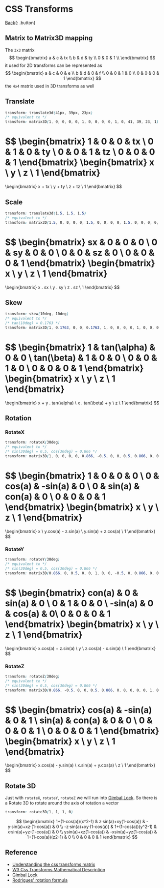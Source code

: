 # CSS Transforms

[Back](../../index.md){: .button}

## Matrix to Matrix3D mapping

The `3x3` matrix 
$$
  \begin{bmatrix}
  a & c & tx \\
  b & d & ty \\
  0 & 0 & 1 \\
  \end{bmatrix}
$$
it used for 2D transforms can be represented as
$$
  \begin{bmatrix}
  a & c & 0 & e \\
  b & d & 0 & f \\
  0 & 0 & 1 & 0 \\
  0 & 0 & 0 & 1
  \end{bmatrix}
$$
the `4x4` matrix used in 3D transforms as well

## Translate

```css
transform: translate3d(41px, 39px, 23px)
/* equivalent to */
transform: matrix3D(1, 0, 0, 0, 0, 1, 0, 0, 0, 0, 1, 0, 41, 39, 23, 1)
```

$$
  \begin{bmatrix}
  1 & 0 & 0 & tx \\
  0 & 1 & 0 & ty \\
  0 & 0 & 1 & tz \\
  0 & 0 & 0 & 1
  \end{bmatrix}
  \begin{bmatrix}
  x \\
  y \\
  z \\
  1
  \end{bmatrix}
  = 
  \begin{bmatrix}
  x + tx \\
  y + ty \\
  z + tz \\
  1
  \end{bmatrix}
$$

## Scale

```css
transform: translate3d(1.5, 1.5, 1.5)
/* equivalent to */
transform: matrix3D(1.5, 0, 0, 0, 0, 1.5, 0, 0, 0, 0, 1.5, 0, 0, 0, 0, 1)
```

$$
  \begin{bmatrix}
  sx & 0 & 0 & 0 \\
  0 & sy & 0 & 0 \\
  0 & 0 & sz & 0 \\
  0 & 0 & 0 & 1
  \end{bmatrix}
  \begin{bmatrix}
  x \\
  y \\
  z \\
  1
  \end{bmatrix}
  = 
  \begin{bmatrix}
  x . sx \\
  y . sy \\
  z . sz \\
  1
  \end{bmatrix}
$$

## Skew

```css
transform: skew(10deg, 10deg)
/* equivalent to */
/* tan(10deg) = 0.1763 */
transform: matrix3D(1, 0.1763, 0, 0, 0.1763, 1, 0, 0, 0, 0, 1, 0, 0, 0, 0, 1)
```

$$
  \begin{bmatrix}
  1 & tan(\alpha) & 0 & 0 \\
  tan(\beta) & 1 & 0 & 0 \\
  0 & 0 & 1 & 0 \\
  0 & 0 & 0 & 1
  \end{bmatrix}
  \begin{bmatrix}
  x \\
  y \\
  z \\
  1
  \end{bmatrix}
  = 
  \begin{bmatrix}
  x + y . tan(\alpha) \\
  x . tan(\beta) + y \\
  z \\
  1
  \end{bmatrix}
$$

## Rotation

### RotateX

```css
transform: rotateX(30deg)
/* equivalent to */
/* sin(30deg) = 0.5, cos(30deg) = 0.866 */
transform: matrix3D(1, 0, 0, 0, 0, 0.866, -0.5, 0, 0, 0.5, 0.866, 0, 0, 0, 0, 1)
```

$$
  \begin{bmatrix}
  1 & 0 & 0 & 0 \\
  0 & cos(a) & -sin(a) & 0 \\
  0 & sin(a) & con(a) & 0 \\
  0 & 0 & 0 & 1
  \end{bmatrix}
  \begin{bmatrix}
  x \\
  y \\
  z \\
  1
  \end{bmatrix}
  = 
  \begin{bmatrix}
  x \\
  y.cos(a) - z.sin(a) \\
  y.sin(a) + z.cos(a) \\
  1
  \end{bmatrix}
$$

### RotateY

```css
transform: rotateY(30deg)
/* equivalent to */
/* sin(30deg) = 0.5, cos(30deg) = 0.866 */
transform: matrix3D(0.866, 0, 0.5, 0, 0, 1, 0, 0, -0.5, 0, 0.866, 0, 0, 0, 0, 1)
```

$$
  \begin{bmatrix}
  con(a) & 0 & sin(a) & 0 \\
  0 & 1 & 0 & 0 \\
  -sin(a) & 0 & cos(a) & 0\\
  0 & 0 & 0 & 1
  \end{bmatrix}
  \begin{bmatrix}
  x \\
  y \\
  z \\
  1
  \end{bmatrix}
  = 
  \begin{bmatrix}
  x.cos(a) + z.sin(a) \\
  y \\
  z.cos(a) - x.sin(a) \\
  1
  \end{bmatrix}
$$

### RotateZ

```css
transform: rotateZ(30deg)
/* equivalent to */
/* sin(30deg) = 0.5, cos(30deg) = 0.866 */
transform: matrix3D(0.866, -0.5, 0, 0, 0.5, 0.866, 0, 0, 0, 0, 0, 1, 0, 0, 0, 1)
```

$$
  \begin{bmatrix}
  cos(a) & -sin(a) & 0 & 1 \\
  sin(a) & con(a) & 0 & 0 \\
  0 & 0 & 0 & 1 \\
  0 & 0 & 0 & 1
  \end{bmatrix}
  \begin{bmatrix}
  x \\
  y \\
  z \\
  1
  \end{bmatrix}
  = 
  \begin{bmatrix}
  x.cos(a) - y.sin(a) \\
  x.sin(a) + y.cos(a) \\
  z \\
  1
  \end{bmatrix}
$$

## Rotate 3D

Just with `rotateX`, `rotateY`, `rotateZ` we will run into [Gimbal Lock](https://en.wikipedia.org/wiki/Gimbal_lock). So there is a Rotate 3D to rotate around the axis of rotation a vector

```css
transform: rotate3D(1, 1, 1, 0)
```

$$
  \begin{bmatrix}
  1+(1-cos(a))(x^2-1) & z·sin(a)+xy(1-cos(a)) & -y·sin(a)+xz·(1-cos(a)) & 0 \\ 
  -z·sin(a)+xy·(1-cos(a)) & 1+(1-cos(a))(y^2-1) & x·sin(a)+yz·(1-cos(a)) & 0 \\
  ysin(a)+xz(1-cos(a)) & -xsin(a)+yz(1-cos(a)) & 1+(1-cos(a))(z2-1) & 0 \\
  0 & 0 & 0 & 1
  \end{bmatrix}
$$

## Reference
- [Understanding the css transforms matrix](https://dev.opera.com/articles/understanding-the-css-transforms-matrix/)
- [W3 Css Transforms Mathematical Description](https://www.w3.org/TR/css-transforms-1/#mathematical-description)
- [Gimbal Lock](https://en.wikipedia.org/wiki/Gimbal_lock)
- [Rodrigues' rotation formula](https://en.wikipedia.org/wiki/Rodrigues%27_rotation_formula#Derivation)

